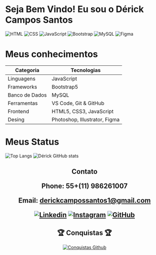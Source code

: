 # Seja Bem Vindo! Eu sou o Dérick Campos Santos


![HTML](https://img.shields.io/badge/HTML5-E34F26?style=for-the-badge&logo=html5&logoColor=white) ![CSS](https://img.shields.io/badge/CSS3-1572B6?style=for-the-badge&logo=css3&logoColor=white) ![JavaScript](https://img.shields.io/badge/JavaScript-F7DF1E?style=for-the-badge&logo=JavaScript&logoColor=white) ![Bootstrap](https://img.shields.io/badge/Bootstrap-563D7C?style=for-the-badge&logo=bootstrap&logoColor=white) ![MySQL](https://img.shields.io/badge/MySQL-005C84?style=for-the-badge&logo=mysql&logoColor=white) ![Figma](https://img.shields.io/badge/Figma-F24E1E?style=for-the-badge&logo=figma&logoColor=white) 



# Meus conhecimentos
 
| Categoria         | Tecnologias                              |  
|-------------------|------------------------------------------|     
| Linguagens        | JavaScript                               |
| Frameworks        | Bootstrap5                               |
| Banco de Dados    | MySQL                                    |
| Ferramentas       | VS Code, Git & GitHub                    |
| Frontend          | HTML5, CSS3, JavaScript                  |
| Desing            | Photoshop, Illustrator, Figma            |


# Meus Status

 ![Top Langs](https://github-readme-stats.vercel.app/api/top-langs/?username=Derickcsantos&layout=compact&theme=transparent)
![Dérick GitHub stats](https://github-readme-stats.vercel.app/api?username=Derickcsantos&show_icons=true&theme=transparent&hide=contribs,prs)


<h2 align="center"> Contato

Phone: 55+(11) 986261007

Email: derickcampossantos1@gmail.com

[![Linkedin](https://img.shields.io/badge/LinkedIn-0077B5?style=for-the-badge&logo=linkedin&logoColor=white)](https://www.linkedin.com/in/derickcampossantos/) [![Instagram](https://img.shields.io/badge/Instagram-E4405F?style=for-the-badge&logo=instagram&logoColor=white)](https://www.instagram.com/derick_professional) [![GitHub](https://img.shields.io/badge/GitHub-100000?style=for-the-badge&logo=github&logoColor=white)](https://github.com/derickcsantos) 

<!-- GitHub Conquistas -->
<h2 align="center">🏆 Conquistas 🏆</h2>

<p align="center">
  <a href="https://github.com/ryo-ma/github-profile-trophy"><img alt="Conquistas Github" title="Conquistas Github" src="https://github-profile-trophy.vercel.app/?username=derickcsantos&theme=darkhub" /></a>
</p>
<!---
Derickcsantos/Derickcsantos is a ✨ special ✨ repository because its `README.md` (this file) appears on your GitHub profile.
You can click the Preview link to take a look at your changes.
--->

